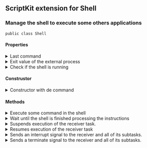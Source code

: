 ## ScriptKit extension for Shell


### Manage the shell to execute some others applications

`public class Shell`

#### Properties

<details>
<summary>Last command</summary>

`public var command:String = ""`
</details>

<details>
<summary>Exit value of the external process</summary>

`public var exit:Int32 = 0`
</details>

<details>
<summary>Check if the shell is running</summary>

`public var isRunning:Bool`
</details>

#### Construstor

<details>
<summary>Constructor with de command</summary>

`public init(_ pCommand:String)`

 Like:
 ```
 ls -l /Users
 ```

 - Parameter:
   - pCommand: Command
</details>

#### Methods

<details>
<summary>Execute some command in the shell</summary>

`public func run(_ pCmd:String? = nil, size pSize:Int=80, seperator pSeperator:String = "", readLine pReadLine:Readline? = nil) -> Self`

 Example:
 ```
 /bin/sh -c "<instructions>"
 ```
 You catch stdout and stderr with an handler. And you can adjust the speed by setting the size of the buffer.
 If your buffer is too big you will receive multiple lines in one time and you can not display the line it's comming.
 It's why by default the size is set to 80 bytes. It's almost the size of one line in the screen.

 - Parameters:
   - pCmd: Commands execute by the shel
   - pSize: Size of the cache. The handler is call when the cache is full.
   - pSeperator: Characters to cut the buffer in lines
   - pReadLine: Handler call for each line receive
 - Returns: the object for chainning
</details>

<details>
<summary>Wait until the shell is finished processing the instructions</summary>

`public func wait() -> Int32`

 That also expects that we are finished reading the data on stdout and stderr.

 - Returns: exit status returned by the receiver’s shell.
</details>

<details>
<summary>Suspends execution of the receiver task.</summary>

`public func suspend() -> Bool`

 Multiple suspend() messages can be sent, but they must be balanced with an equal number of resume() messages before the task resumes execution.

 - Returns: `true` if the receiver was successfully suspended, `false` otherwise.
</details>

<details>
<summary>Resumes execution of the receiver task</summary>

`public func resume() -> Bool`

 The task had previously been suspended with a `suspend()` method.
 If multiple `suspend()` method were sent to the receiver, an equal number of `resume()` messages must be sent before the task resumes execution.

 - Returns: `true` if the receiver was able to resume execution, `false` otherwise.
</details>

<details>
<summary>Sends an interrupt signal to the receiver and all of its subtasks.</summary>

`public func interrupt()`
</details>

<details>
<summary>Sends a terminate signal to the receiver and all of its subtasks.</summary>

`public func terminate()`
</details>

